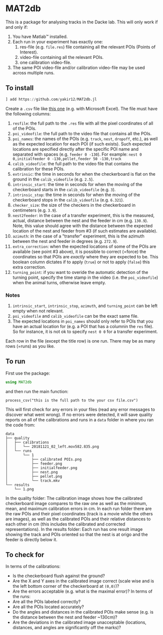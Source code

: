 # MAT2db

This is a package for analysing tracks in the Dacke lab. This will only work if and only if:
1. You have Matlab™ installed.
2. Each run in your experiment has exactly one:
    1. res-file (e.g. `file.res`) file containing all the relevant POIs (Points of Interest).
    2. video-file containing all the relevant POIs.
    3. one calibration video-file.
3. The same POI video-file and/or calibration video-file may be used across multiple runs. 


## To install
```julia
] add https://github.com/yakir12/MAT2db.jl
```

Create a `.csv` file like [this one](/example/example.csv) (e.g. with Microsoft Excel). The file must have the following columns:
1. `resfile`: the full path to the `.res` file with all the pixel coordinates of all of the POIs.
2. `poi_videofile`: the full path to the video file that contains all the POIs.
3. `poi_names`: the names of the POIs (e.g. `track`, `nest`, `dropoff`, etc.), as well as the expected location for each POI (if such exists). Such expected locations are specified directly after the specific POI name and separated with spaces (e.g. `feeder 0 -130`). For example:
   `nest 0 0,initialfeeder 0 -130,pellet,feeder 50 -130,track`
4. `calib_videofile`: the full path to the video file that contains the calibration for these POIs.
5. `extrinsic`: the time in seconds for when the checkerboard is flat on the ground in the `calib_videofile` (e.g. `2.5`).
6. `intrinsic_start`: the time in seconds for when the moving of the checkerboard starts in the `calib_videofile` (e.g. `3`).
7. `intrinsic_stop`: the time in seconds for when the moving of the checkerboard stops in the `calib_videofile` (e.g. `6.321`).
8. `checker_size`: the size of the checkers in the checkerboard in centimeters (e.g. `3.9`).
9. `nest2feeder`: in the case of a transfer experiment, this is the measured, actual, distance between the nest and the feeder in cm (e.g. `130.9`). Note, this value should agree with the distance between the expected location of the nest and feeder from #3 (if such estimates are available). 
10. `azimuth`: in the case of a "transfer" experiment, this is the azimuth between the nest and feeder in degrees (e.g. `272.9`).
11. `extra_correction`: when the expected locations of some of the POIs are available (see point #3 above), it is possible to correct (=force) the coordinates so that POIs are *exactly* where they are expected to be. This boolean column dictates if to apply (`true`) or not to apply (`false`) this extra correction.
12. `turning_point`: if you want to overide the automatic detection of the turning point, specify the time stamp in the video (i.e. the `poi_videofile`) when the animal turns, otherwise leave empty.

### Notes
1. `intrinsic_start`, `intrinsic_stop`, `azimuth`, and `turning_point` can be left empty when not relevant.
2. `poi_videofile` and `calib_videofile` can be the exact same file. 
3. The expected locations in `poi_names` should only refer to POIs that you have an actual location for (e.g. a POI that has a columnin the `res` file). So for instance, it is not ok to specify `nest 0 0` for a transfer experiment.

Each row in the file (except the title row) is one run. There may be as many rows (=runs) as you like.

## To run
First use the package:
```julia
using MAT2db
```
and then run the main function:
```
process_csv("this is the full path to the your csv file.csv")
```

This will first check for any errors in your files (read any error messages to discover what went wrong). If no errors were detected, it will save quality reports on all of the calibrations and runs in a `data` folder in where you ran the code from:
```
data
├── quality
│   ├── calibrations
│   │   └── 20181121_02_left.mov582.835.png
│   └── runs
│       └── 1
│           ├── calibrated POIs.png
│           ├── feeder.png
│           ├── initialfeeder.png
│           ├── nest.png
│           ├── pellet.png
│           └── track.mkv
└── results
    └── 1.png
```
In the quality folder: The calibration image shows how the calibrated checkerboard image compares to the raw one as well as the minimum, mean, and maximum calibration errors in cm.
In each run folder there are the raw POIs and their pixel coordinates (track is a movie while the others are images), as well as the calibrated POIs and their relative distances to each other in cm (this includes the calibrated and corrected representations).
In the results folder: Each run has one result image showing the track and POIs oriented so that the nest is at origo and the feeder is directly below it. 

## To check for
In terms of the calibrations:
- Is the checkerboard flush against the ground?
- Are the X and Y axes in the calibrated image correct (scale wise and is the left bottom corner of the checkerboard at `(0,0)`)?
- Are the errors acceptable (e.g. what is the maximal error)?
In terms of the runs:
- Are all the POIs labeled correctly?
- Are all the POIs located accurately?
- Do the angles and distances in the calibrated POIs make sense (e.g. is the distance between the nest and feeder ~130cm)?
- Are the deviations in the calibrated image unacceptable (locations, distances, and angles are significantly off the marks)?
